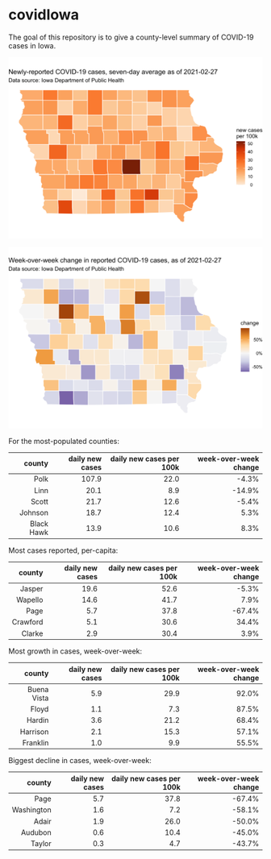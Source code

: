 
<!-- README.md is generated from README.Rmd. Please edit that file -->

# covidIowa

<!-- badges: start -->
<!-- badges: end -->

The goal of this repository is to give a county-level summary of
COVID-19 cases in Iowa.

![](workflow/data/99-publish/iowa_cases.png)

![](workflow/data/99-publish/iowa_change.png)

For the most-populated counties:

|     county | daily new cases | daily new cases per 100k | week-over-week change |
|-----------:|----------------:|-------------------------:|----------------------:|
|       Polk |           107.9 |                     22.0 |                 -4.3% |
|       Linn |            20.1 |                      8.9 |                -14.9% |
|      Scott |            21.7 |                     12.6 |                 -5.4% |
|    Johnson |            18.7 |                     12.4 |                  5.3% |
| Black Hawk |            13.9 |                     10.6 |                  8.3% |

Most cases reported, per-capita:

|   county | daily new cases | daily new cases per 100k | week-over-week change |
|---------:|----------------:|-------------------------:|----------------------:|
|   Jasper |            19.6 |                     52.6 |                 -5.3% |
|  Wapello |            14.6 |                     41.7 |                  7.9% |
|     Page |             5.7 |                     37.8 |                -67.4% |
| Crawford |             5.1 |                     30.6 |                 34.4% |
|   Clarke |             2.9 |                     30.4 |                  3.9% |

Most growth in cases, week-over-week:

|      county | daily new cases | daily new cases per 100k | week-over-week change |
|------------:|----------------:|-------------------------:|----------------------:|
| Buena Vista |             5.9 |                     29.9 |                 92.0% |
|       Floyd |             1.1 |                      7.3 |                 87.5% |
|      Hardin |             3.6 |                     21.2 |                 68.4% |
|    Harrison |             2.1 |                     15.3 |                 57.1% |
|    Franklin |             1.0 |                      9.9 |                 55.5% |

Biggest decline in cases, week-over-week:

|     county | daily new cases | daily new cases per 100k | week-over-week change |
|-----------:|----------------:|-------------------------:|----------------------:|
|       Page |             5.7 |                     37.8 |                -67.4% |
| Washington |             1.6 |                      7.2 |                -58.1% |
|      Adair |             1.9 |                     26.0 |                -50.0% |
|    Audubon |             0.6 |                     10.4 |                -45.0% |
|     Taylor |             0.3 |                      4.7 |                -43.7% |
